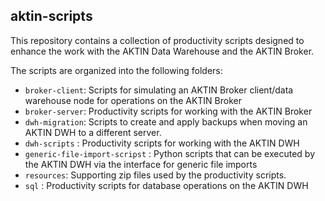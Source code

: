## aktin-scripts

This repository contains a collection of productivity scripts designed to enhance the work with the AKTIN Data Warehouse and the AKTIN Broker.

The scripts are organized into the following folders:

- `broker-client`: Scripts for simulating an AKTIN Broker client/data warehouse node for operations on the AKTIN Broker
- `broker-server`: Productivity scripts for working with the AKTIN Broker
- `dwh-migration`: Scripts to create and apply backups when moving an AKTIN DWH to a different server.
- `dwh-scripts` : Productivity scripts for working with the AKTIN DWH
- `generic-file-import-scripst` : Python scripts that can be executed by the AKTIN DWH via the interface for generic file imports
- `resources`: Supporting zip files used by the productivity scripts.
- `sql` : Productivity scripts for database operations on the AKTIN DWH
